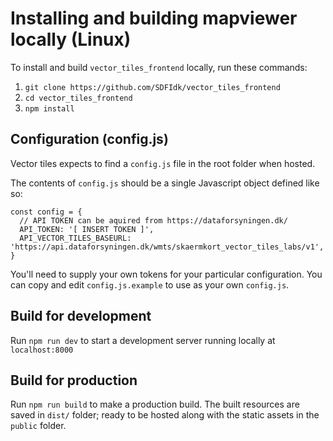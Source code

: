 # Installing and building mapviewer locally (Linux)

To install and build `vector_tiles_frontend` locally, run these commands:

1. `git clone https://github.com/SDFIdk/vector_tiles_frontend`
2. `cd vector_tiles_frontend`
3. `npm install`

## Configuration (config.js)
Vector tiles expects to find a `config.js` file in the root folder when hosted.

The contents of `config.js` should be a single Javascript object defined like so:
```
const config = {
  // API TOKEN can be aquired from https://dataforsyningen.dk/
  API_TOKEN: '[ INSERT TOKEN ]',
  API_VECTOR_TILES_BASEURL: 'https://api.dataforsyningen.dk/wmts/skaermkort_vector_tiles_labs/v1',
}
```
You'll need to supply your own tokens for your particular configuration.
You can copy and edit `config.js.example` to use as your own `config.js`.

## Build for development
Run `npm run dev` to start a development server running locally at `localhost:8000`

## Build for production
Run `npm run build` to make a production build. The built resources are saved in `dist/` folder; ready to be hosted along with the static assets in the `public` folder.
